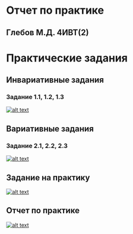 # Отчет по практике
## Глебов М.Д. 4ИВТ(2)

# Практические задания
## Инвариативные задания
### Задание 1.1, 1.2, 1.3
[![alt text](http://qrcoder.ru/code/?https%3A%2F%2Fgithub.com%2Fyaazzik%2Fpractice-sem7%2Fblob%2Fmain%2F%25D0%25A2%25D0%2597%2520%25D0%2592%25D0%259A%25D0%25A0.pdf&4&0 "Техническое задание")](https://github.com/yaazzik/practice-sem7/blob/main/%D0%A2%D0%97%20%D0%92%D0%9A%D0%A0.pdf)

## Вариативные задания
### Задание 2.1, 2.2, 2.3
[![alt text](http://qrcoder.ru/code/?https%3A%2F%2Fgithub.com%2Fyaazzik%2Fpractice-sem7%2Fblob%2Fmain%2F%25D0%25A1%25D0%25BF%25D0%25B8%25D1%2581%25D0%25BE%25D0%25BA%2520%25D0%25BB%25D0%25B8%25D1%2582%25D0%25B5%25D1%2580%25D0%25B0%25D1%2582%25D1%2583%25D1%2580%25D1%258B.pdf&4&0 "Список источников")](https://github.com/yaazzik/practice-sem7/blob/main/%D0%A1%D0%BF%D0%B8%D1%81%D0%BE%D0%BA%20%D0%BB%D0%B8%D1%82%D0%B5%D1%80%D0%B0%D1%82%D1%83%D1%80%D1%8B.pdf)


## Задание на практику
[![alt text](http://qrcoder.ru/code/?https%3A%2F%2Fgithub.com%2Fyaazzik%2Fpractice-sem7%2Fblob%2Fmain%2F%25D0%25B7%25D0%25B0%25D0%25B4%25D0%25B0%25D0%25BD%25D0%25B8%25D0%25B5_%25D1%2582%25D0%25B5%25D1%2585%25D0%25BD%25D0%25BE%25D0%25BB%25D0%25BE%25D0%25B3%25D0%25B8%25D1%2587%25D0%25B5%25D1%2581%25D0%25BA%25D0%25B0%25D1%258F.pdf&4&0 "Задание")](https://github.com/yaazzik/practice-sem7/blob/main/%D0%B7%D0%B0%D0%B4%D0%B0%D0%BD%D0%B8%D0%B5_%D1%82%D0%B5%D1%85%D0%BD%D0%BE%D0%BB%D0%BE%D0%B3%D0%B8%D1%87%D0%B5%D1%81%D0%BA%D0%B0%D1%8F.pdf)

## Отчет по практике
[![alt text](http://qrcoder.ru/code/?https%3A%2F%2Fgithub.com%2Fyaazzik%2Fpractice-sem7%2Fblob%2Fmain%2F%25D0%25BE%25D1%2582%25D1%2587%25D0%25B5%25D1%2582_%25D1%2582%25D0%25B5%25D1%2585%25D0%25BD%25D0%25BE%25D0%25BB%25D0%25BE%25D0%25B3%25D0%25B8%25D1%2587%25D0%25B5%25D1%2581%25D0%25BA%25D0%25B0%25D1%258F.pdf&4&0 "Отчет")](https://github.com/yaazzik/practice-sem7/blob/main/%D0%BE%D1%82%D1%87%D0%B5%D1%82_%D1%82%D0%B5%D1%85%D0%BD%D0%BE%D0%BB%D0%BE%D0%B3%D0%B8%D1%87%D0%B5%D1%81%D0%BA%D0%B0%D1%8F.pdf)
